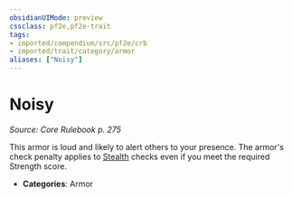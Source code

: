 ```yaml
---
obsidianUIMode: preview
cssclass: pf2e,pf2e-trait
tags:
- imported/compendium/src/pf2e/crb
- imported/trait/category/armor
aliases: ["Noisy"]
---
```

# Noisy  
*Source: Core Rulebook p. 275*  

This armor is loud and likely to alert others to your presence. The armor's check penalty applies to [Stealth](../../compendium/skills.md#Stealth) checks even if you meet the required Strength score.

- **Categories**: Armor